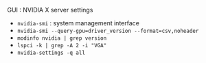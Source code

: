 GUI : NVIDIA X server settings

* `nvidia-smi` : system management interface
* `nvidia-smi --query-gpu=driver_version --format=csv,noheader`
* `modinfo nvidia | grep version`
* `lspci -k | grep -A 2 -i "VGA"`
* `nvidia-settings -q all`
